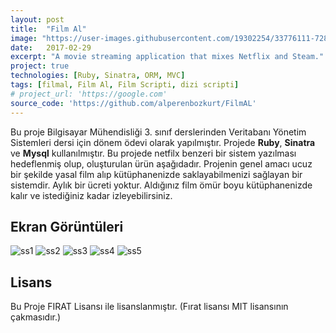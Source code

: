 ```yaml
---
layout: post
title:  "Film Al"
image: "https://user-images.githubusercontent.com/19302254/33776111-728789c4-dc51-11e7-9d8d-c6cbe6c61a82.png"
date:   2017-02-29
excerpt: "A movie streaming application that mixes Netflix and Steam."
project: true
technologies: [Ruby, Sinatra, ORM, MVC]
tags: [filmal, Film Al, Film Scripti, dizi scripti]
# project_url: 'https://google.com'
source_code: 'https://github.com/alperenbozkurt/FilmAL'
---
```


Bu proje Bilgisayar Mühendisliği 3. sınıf derslerinden Veritabanı Yönetim Sistemleri dersi için dönem ödevi olarak yapılmıştır. Projede **Ruby**, **Sinatra** ve **Mysql** kullanılmıştır.
Bu projede netfilx benzeri bir sistem yazılması hedeflenmiş olup, oluşturulan ürün aşağıdadır. Projenin genel amacı ucuz bir şekilde yasal film alıp kütüphanenizde saklayabilmenizi sağlayan bir sistemdir. Aylık bir ücreti yoktur. Aldığınız film ömür boyu kütüphanenizde kalır ve istediğiniz kadar izleyebilirsiniz.


## Ekran Görüntüleri

![ss1](https://user-images.githubusercontent.com/19302254/33776103-6f689df0-dc51-11e7-806f-f566faf3cacf.png)
![ss2](https://user-images.githubusercontent.com/19302254/33776105-6ff5151e-dc51-11e7-982e-285e31f2c450.png)
![ss3](https://user-images.githubusercontent.com/19302254/33776106-70abb422-dc51-11e7-8be8-e7c7cc1cc37d.png)
![ss4](https://user-images.githubusercontent.com/19302254/33776107-71517cfe-dc51-11e7-9654-114f3bdb4f01.png)
![ss5](https://user-images.githubusercontent.com/19302254/33776111-728789c4-dc51-11e7-9d8d-c6cbe6c61a82.png)


## Lisans

Bu Proje FIRAT Lisansı ile lisanslanmıştır. (Fırat lisansı MIT lisansının çakmasıdır.)
